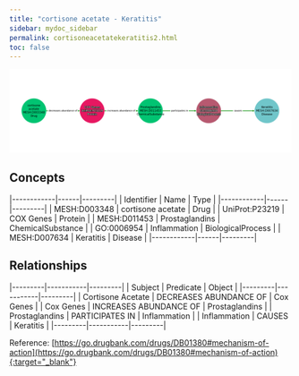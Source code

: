 ```yaml
---
title: "cortisone acetate - Keratitis"
sidebar: mydoc_sidebar
permalink: cortisoneacetatekeratitis2.html
toc: false 
---
```


![Path Visualization](/images/cortisoneacetatekeratitis2.png)

## Concepts

|------------|------|---------|
| Identifier | Name | Type    |
|------------|------|---------|
| MESH:D003348 | cortisone acetate | Drug |
| UniProt:P23219 | COX Genes | Protein |
| MESH:D011453 | Prostaglandins | ChemicalSubstance |
| GO:0006954 | Inflammation | BiologicalProcess |
| MESH:D007634 | Keratitis | Disease |
|------------|------|---------|

## Relationships

|---------|-----------|---------|
| Subject | Predicate | Object  |
|---------|-----------|---------|
| Cortisone Acetate | DECREASES ABUNDANCE OF | Cox Genes |
| Cox Genes | INCREASES ABUNDANCE OF | Prostaglandins |
| Prostaglandins | PARTICIPATES IN | Inflammation |
| Inflammation | CAUSES | Keratitis |
|---------|-----------|---------|

Reference: [https://go.drugbank.com/drugs/DB01380#mechanism-of-action](https://go.drugbank.com/drugs/DB01380#mechanism-of-action){:target="_blank"}